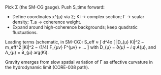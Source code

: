 Pick Σ (the SM-CG gauge). Push S_time forward:
- Define coordinates x^{μ} via Σ; Ki → complex section; Γ → scalar density; T_a → coherence weight.
- Expand around high-coherence backgrounds; keep quadratic fluctuations.

Leading terms (schematic, in SM-CG):
S_eff ≈ ∫ d^4x [ |D_{μ} Ki|^2 − m_eff^2 |Ki|^2 − (1/4) F_{μν} F^{μν}  + … ]
with D_{μ} = ∂_{μ} − i q A_{μ}, and A_{μ} = ∂_{μ} arg(Ki).

Gravity emerges from slow spatial variation of Γ as effective curvature in the hydrodynamic limit (CORE-008 path).